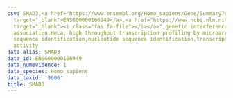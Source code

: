```yaml
---
csv: SMAD3,<a href="https://www.ensembl.org/Homo_sapiens/Gene/Summary?db=core;g=ENSG00000166949"
  target="_blank">ENSG00000166949</a>,<a href="https://www.ncbi.nlm.nih.gov/pubmed/17216044"
  target="_blank"><i class="fas fa-file"></i></a>",genetic interference,functional
  association,HeLa, high throughput transcription profiling by microarray,nucleotide
  sequence identification,nucleotide sequence identification,transcriptional regulation,down-regulates
  activity
data_alias: SMAD3
data_id: ENSG00000166949
data_numevidence: 1
data_species: Homo sapiens
data_taxid: '9606'
title: SMAD3
---
```

